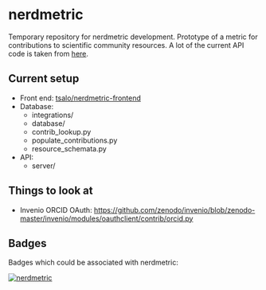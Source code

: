 # nerdmetric
Temporary repository for nerdmetric development.
Prototype of a metric for contributions to scientific community resources.
A lot of the current API code is taken from [here](https://github.com/nih-fmrif/mriqcwebapi).


## Current setup
- Front end: [tsalo/nerdmetric-frontend](https://github.com/tsalo/nerdmetric-frontend)
- Database:
    - integrations/
    - database/
    - contrib_lookup.py
    - populate_contributions.py
    - resource_schemata.py
- API:
    - server/

## Things to look at

- Invenio ORCID OAuth: https://github.com/zenodo/invenio/blob/zenodo-master/invenio/modules/oauthclient/contrib/orcid.py


## Badges
Badges which could be associated with nerdmetric:

[![nerdmetric](https://img.shields.io/badge/nerdmetric-affiliate-brightgreen.svg)](https://nerdmetric.github.io)
